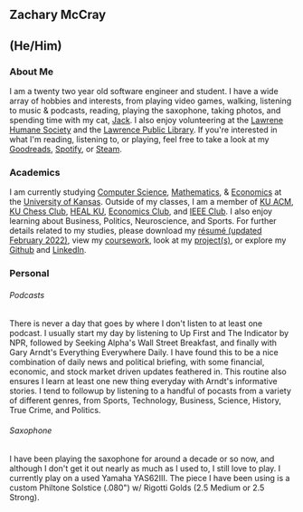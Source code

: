 ## **Zachary McCray** ## 
## (He/Him) ##

### About Me ###
I am a twenty two year old software engineer and student. I have a wide array of hobbies and interests, from playing video games, walking, listening to music & podcasts, reading, playing the saxophone, taking photos, and spending time with my cat, [Jack](https://imgur.com/gallery/kjHwAwO). I also enjoy volunteering at the [Lawrene Humane Society](https://lawrencehumane.org/) and the [Lawrence Public Library](https://lplks.org/). If you're interested in what I'm reading, listening to, or playing, feel free to take a look at my [Goodreads](https://www.goodreads.com/zacharymccray), [Spotify](https://open.spotify.com/user/zachmccray.22?si=687142a887634e70), or [Steam](https://steamcommunity.com/id/zacharymccray/).

### Academics ###
I am currently studying [Computer Science](https://catalog.ku.edu/engineering/electrical-engineering-computer-science/bs-interdisciplinary-computing/#text), [Mathematics](https://catalog.ku.edu/liberal-arts-sciences/math/minor/), & [Economics](https://catalog.ku.edu/engineering/electrical-engineering-computer-science/bs-interdisciplinary-computing/#text) at the [University of Kansas](https://ku.edu/). Outside of my classes, I am a member of [KU ACM](https://rockchalkcentral.ku.edu/organization/acm), [KU Chess Club](https://rockchalkcentral.ku.edu/organization/kuchessclub), [HEAL KU](https://healku.carrd.co/), [Economics Club](https://rockchalkcentral.ku.edu/organization/kueconclub), and [IEEE Club](https://rockchalkcentral.ku.edu/organization/ieee). I also enjoy learning about Business, Politics, Neuroscience, and Sports. For further details related to my studies, please download my [résumé (updated February 2022)](https://github.com/zachmccray/resume/raw/main/Resume.pdf), view my [coursework](https://zachmccray.github.io/coursework), look at my [project(s)](https://zachmccray.github.io/projects), or explore my [Github](https://github.com/zachmccray) and [LinkedIn](https://www.linkedin.com/in/zachmccray/).

### Personal ###

###### Podcasts ######
There is never a day that goes by where I don't listen to at least one podcast. I usually start my day by listening to Up First and The Indicator by NPR, followed by Seeking Alpha's Wall Street Breakfast, and finally with Gary Arndt's Everything Everywhere Daily. I have found this to be a nice combination of daily news and political briefing, with some financial, economic, and stock market driven updates feathered in. This routine also ensures I learn at least one new thing everyday with Arndt's informative stories. I tend to followup by listening to a handful of pocasts from a variety of different genres, from Sports, Technology, Business, Science, History, True Crime, and Politics.

###### Saxophone ######
I have been playing the saxophone for around a decade or so now, and although I don't get it out nearly as much as I used to, I still love to play. I currently play on a used Yamaha YAS62III. The piece I have been using is a custom Philtone Solstice (.080") w/ Rigotti Golds (2.5 Medium or 2.5 Strong).
